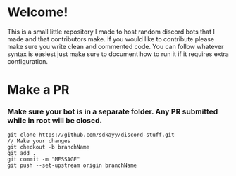 # Welcome!

This is a small little repository I made to host random discord bots that I made and that contributors make. If you would like to contribute please make sure you write clean and commented code. You can follow whatever syntax is easiest just make sure to document how to run it if it requires extra configuration.

# Make a PR

### Make sure your bot is in a separate folder. Any PR submitted while in root will be closed.
```
git clone https://github.com/sdkayy/discord-stuff.git
// Make your changes
git checkout -b branchName
git add .
git commit -m "MESSAGE"
git push --set-upstream origin branchName
```
